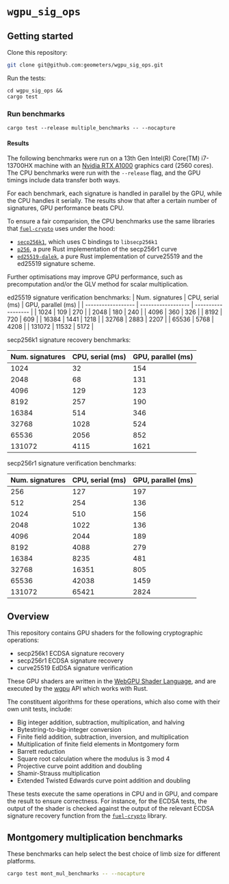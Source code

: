 # `wgpu_sig_ops`

## Getting started

Clone this repository:

```bash
git clone git@github.com:geometers/wgpu_sig_ops.git
```

Run the tests:

```
cd wgpu_sig_ops &&
cargo test
```

### Run benchmarks

```
cargo test --release multiple_benchmarks -- --nocapture
```

#### Results

The following benchmarks were run on a 13th Gen Intel(R) Core(TM) i7-13700HX
machine with an [Nvidia RTX
A1000](https://www.notebookcheck.net/NVIDIA-RTX-A1000-Laptop-GPU-GPU-Benchmarks-and-Specs.615862.0.html)
graphics card (2560 cores). The CPU benchmarks were run with the `--release`
flag, and the GPU timings include data transfer both ways.

For each benchmark, each signature is handled in parallel by the GPU, while the
CPU handles it serially. The results show that after a certain number of
signatures, GPU performance beats CPU.

To ensure a fair comparision, the CPU benchmarks use the same libraries that
[`fuel-crypto`](https://crates.io/crates/fuel-crypto) uses under the hood:

- [`secp256k1`](https://crates.io/crates/secp256k1), which uses C bindings to `libsecp256k1`
- [`p256`](https://crates.io/crates/p256), a pure Rust implementation of the secp256r1 curve
- [`ed25519-dalek`](https://crates.io/crates/ed25519-dalek), a pure Rust
  implementation of curve25519 and the ed25519 signature scheme.

Further optimisations may improve GPU performance, such as precomputation
and/or the GLV method for scalar multiplication.

ed25519 signature verification benchmarks: 
| Num. signatures    | CPU, serial (ms)   | GPU, parallel (ms) |
| ------------------ | ------------------ | ------------------ |
| 1024               | 109                | 270                |
| 2048               | 180                | 240                |
| 4096               | 360                | 326                |
| 8192               | 720                | 609                |
| 16384              | 1441               | 1218               |
| 32768              | 2883               | 2207               |
| 65536              | 5768               | 4208               |
| 131072             | 11532              | 5172               |

secp256k1 signature recovery benchmarks: 

| Num. signatures    | CPU, serial (ms)   | GPU, parallel (ms) |
| ------------------ | ------------------ | ------------------ |
| 1024               | 32                 | 154                |
| 2048               | 68                 | 131                |
| 4096               | 129                | 123                |
| 8192               | 257                | 190                |
| 16384              | 514                | 346                |
| 32768              | 1028               | 524                |
| 65536              | 2056               | 852                |
| 131072             | 4115               | 1621               |

secp256r1 signature verification benchmarks: 

| Num. signatures    | CPU, serial (ms)   | GPU, parallel (ms) |
| ------------------ | ------------------ | ------------------ |
| 256                | 127                | 197                |
| 512                | 254                | 136                |
| 1024               | 510                | 156                |
| 2048               | 1022               | 136                |
| 4096               | 2044               | 189                |
| 8192               | 4088               | 279                |
| 16384              | 8235               | 481                |
| 32768              | 16351              | 805                |
| 65536              | 42038              | 1459               |
| 131072             | 65421              | 2824               |

## Overview

This repository contains GPU shaders for the following cryptographic operations:

- secp256k1 ECDSA signature recovery
- secp256r1 ECDSA signature recovery
- curve25519 EdDSA signature verification

These GPU shaders are written in the [WebGPU Shader
Language](https://www.w3.org/TR/WGSL/), and are executed by the
[wgpu](https://github.com/gfx-rs/wgpu) API which works with Rust.

The constituent algorithms for these operations, which also come with their own
unit tests, include:

- Big integer addition, subtraction, multiplication, and halving
- Bytestring-to-big-integer conversion
- Finite field addition, subtraction, inversion, and multiplication
- Multiplication of finite field elements in Montgomery form
- Barrett reduction
- Square root calculation where the modulus is 3 mod 4
- Projective curve point addition and doubling
- Shamir-Strauss multiplication
- Extended Twisted Edwards curve point addition and doubling

These tests execute the same operations in CPU and in GPU, and compare the
result to ensure correctness. For instance, for the ECDSA tests, the output of
the shader is checked against the output of the relevant ECDSA signature
recovery function from the
[`fuel-crypto`](https://crates.io/crates/fuel-crypto) library.

## Montgomery multiplication benchmarks

These benchmarks can help select the best choice of limb size for different platforms.

```bash
cargo test mont_mul_benchmarks -- --nocapture
```
